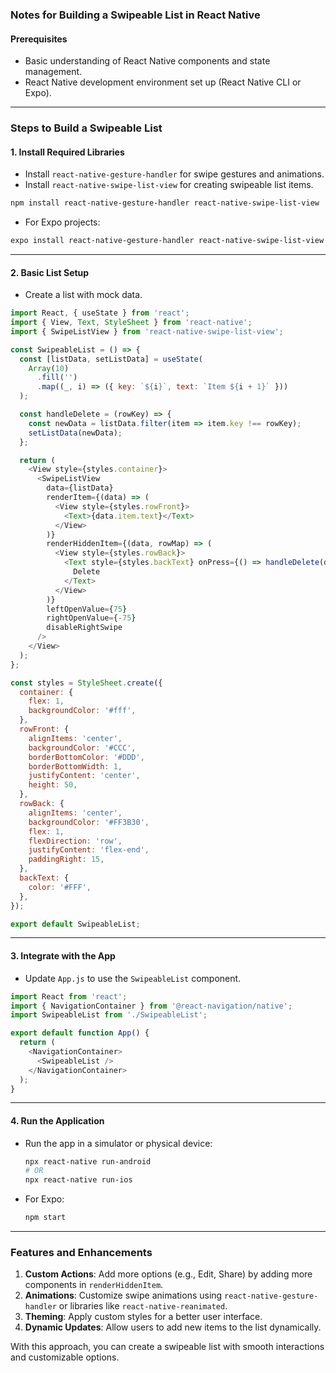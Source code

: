 ### Notes for Building a Swipeable List in React Native

#### Prerequisites
- Basic understanding of React Native components and state management.
- React Native development environment set up (React Native CLI or Expo).

---

### Steps to Build a Swipeable List

#### 1. **Install Required Libraries**
- Install `react-native-gesture-handler` for swipe gestures and animations.
- Install `react-native-swipe-list-view` for creating swipeable list items.

```bash
npm install react-native-gesture-handler react-native-swipe-list-view
```

- For Expo projects:
```bash
expo install react-native-gesture-handler react-native-swipe-list-view
```

---

#### 2. **Basic List Setup**
- Create a list with mock data.

```javascript
import React, { useState } from 'react';
import { View, Text, StyleSheet } from 'react-native';
import { SwipeListView } from 'react-native-swipe-list-view';

const SwipeableList = () => {
  const [listData, setListData] = useState(
    Array(10)
      .fill('')
      .map((_, i) => ({ key: `${i}`, text: `Item ${i + 1}` }))
  );

  const handleDelete = (rowKey) => {
    const newData = listData.filter(item => item.key !== rowKey);
    setListData(newData);
  };

  return (
    <View style={styles.container}>
      <SwipeListView
        data={listData}
        renderItem={(data) => (
          <View style={styles.rowFront}>
            <Text>{data.item.text}</Text>
          </View>
        )}
        renderHiddenItem={(data, rowMap) => (
          <View style={styles.rowBack}>
            <Text style={styles.backText} onPress={() => handleDelete(data.item.key)}>
              Delete
            </Text>
          </View>
        )}
        leftOpenValue={75}
        rightOpenValue={-75}
        disableRightSwipe
      />
    </View>
  );
};

const styles = StyleSheet.create({
  container: {
    flex: 1,
    backgroundColor: '#fff',
  },
  rowFront: {
    alignItems: 'center',
    backgroundColor: '#CCC',
    borderBottomColor: '#DDD',
    borderBottomWidth: 1,
    justifyContent: 'center',
    height: 50,
  },
  rowBack: {
    alignItems: 'center',
    backgroundColor: '#FF3B30',
    flex: 1,
    flexDirection: 'row',
    justifyContent: 'flex-end',
    paddingRight: 15,
  },
  backText: {
    color: '#FFF',
  },
});

export default SwipeableList;
```

---

#### 3. **Integrate with the App**
- Update `App.js` to use the `SwipeableList` component.

```javascript
import React from 'react';
import { NavigationContainer } from '@react-navigation/native';
import SwipeableList from './SwipeableList';

export default function App() {
  return (
    <NavigationContainer>
      <SwipeableList />
    </NavigationContainer>
  );
}
```

---

#### 4. **Run the Application**
- Run the app in a simulator or physical device:
  ```bash
  npx react-native run-android
  # OR
  npx react-native run-ios
  ```
- For Expo:
  ```bash
  npm start
  ```

---

### Features and Enhancements
1. **Custom Actions**: Add more options (e.g., Edit, Share) by adding more components in `renderHiddenItem`.
2. **Animations**: Customize swipe animations using `react-native-gesture-handler` or libraries like `react-native-reanimated`.
3. **Theming**: Apply custom styles for a better user interface.
4. **Dynamic Updates**: Allow users to add new items to the list dynamically.

With this approach, you can create a swipeable list with smooth interactions and customizable options.